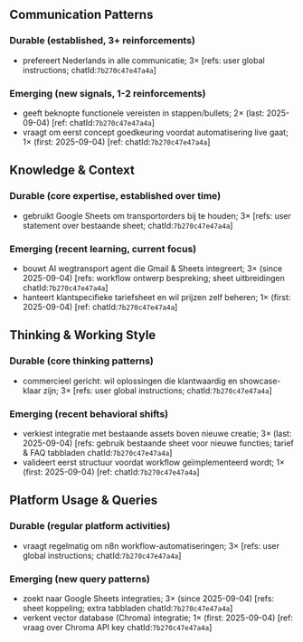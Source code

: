 ## Communication Patterns
### Durable (established, 3+ reinforcements)
- prefereert Nederlands in alle communicatie; 3× [refs: user global instructions; chatId:`7b270c47e47a4a`]

### Emerging (new signals, 1-2 reinforcements)
- geeft beknopte functionele vereisten in stappen/bullets; 2× (last: 2025-09-04) [ref: chatId:`7b270c47e47a4a`]
- vraagt om eerst concept goedkeuring voordat automatisering live gaat; 1× (first: 2025-09-04) [ref: chatId:`7b270c47e47a4a`]

## Knowledge & Context
### Durable (core expertise, established over time)
- gebruikt Google Sheets om transportorders bij te houden; 3× [refs: user statement over bestaande sheet; chatId:`7b270c47e47a4a`]

### Emerging (recent learning, current focus)
- bouwt AI wegtransport agent die Gmail & Sheets integreert; 3× (since 2025-09-04) [refs: workflow ontwerp bespreking; sheet uitbreidingen chatId:`7b270c47e47a4a`]
- hanteert klantspecifieke tariefsheet en wil prijzen zelf beheren; 1× (first: 2025-09-04) [ref: chatId:`7b270c47e47a4a`]

## Thinking & Working Style
### Durable (core thinking patterns)
- commercieel gericht: wil oplossingen die klantwaardig en showcase-klaar zijn; 3× [refs: user global instructions; chatId:`7b270c47e47a4a`]

### Emerging (recent behavioral shifts)
- verkiest integratie met bestaande assets boven nieuwe creatie; 3× (last: 2025-09-04) [refs: gebruik bestaande sheet voor nieuwe functies; tarief & FAQ tabbladen chatId:`7b270c47e47a4a`]
- valideert eerst structuur voordat workflow geïmplementeerd wordt; 1× (first: 2025-09-04) [ref: chatId:`7b270c47e47a4a`]

## Platform Usage & Queries
### Durable (regular platform activities)
- vraagt regelmatig om n8n workflow-automatiseringen; 3× [refs: user global instructions; chatId:`7b270c47e47a4a`]

### Emerging (new query patterns)
- zoekt naar Google Sheets integraties; 3× (since 2025-09-04) [refs: sheet koppeling; extra tabbladen chatId:`7b270c47e47a4a`]
- verkent vector database (Chroma) integratie; 1× (first: 2025-09-04) [ref: vraag over Chroma API key chatId:`7b270c47e47a4a`]